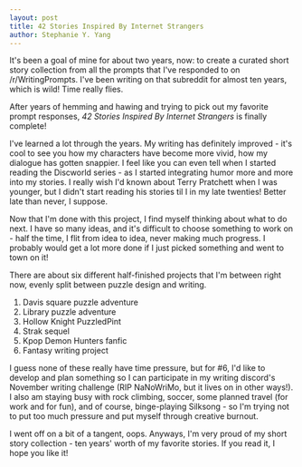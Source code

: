 ```yaml
---
layout: post
title: 42 Stories Inspired By Internet Strangers
author: Stephanie Y. Yang
---
```

It's been a goal of mine for about two years, now: to create a curated short story collection from all the prompts that I've responded to on /r/WritingPrompts. I've been writing on that subreddit for almost ten years, which is wild! Time really flies. 

After years of hemming and hawing and trying to pick out my favorite prompt responses, _42 Stories Inspired By Internet Strangers_ is finally complete!

I've learned a lot through the years. My writing has definitely improved - it's cool to see you how my characters have become more vivid, how my dialogue has gotten snappier. I feel like you can even tell when I started reading the Discworld series - as I started integrating humor more and more into my stories. I really wish I'd known about Terry Pratchett when I was younger, but I didn't start reading his stories til I in my late twenties! Better late than never, I suppose.

Now that I'm done with this project, I find myself thinking about what to do next. I have so many ideas, and it's difficult to choose something to work on - half the time, I flit from idea to idea, never making much progress. I probably would get a lot more done if I just picked something and went to town on it!

There are about six different half-finished projects that I'm between right now, evenly split between puzzle design and writing. 

1. Davis square puzzle adventure
2. Library puzzle adventure
3. Hollow Knight PuzzledPint
4. Strak sequel
5. Kpop Demon Hunters fanfic
6. Fantasy writing project

I guess none of these really have time pressure, but for #6, I'd like to develop and plan something so I can participate in my writing discord's November writing challenge (RIP NaNoWriMo, but it lives on in other ways!). I also am staying busy with rock climbing, soccer, some planned travel (for work and for fun), and of course, binge-playing Silksong - so I'm trying not to put too much pressure and put myself through creative burnout. 

I went off on a bit of a tangent, oops. Anyways, I'm very proud of my short story collection - ten years' worth of my favorite stories. If you read it, I hope you like it!
